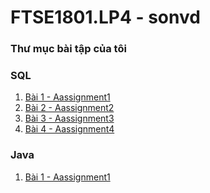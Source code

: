 # FTSE1801.LP4 - sonvd
### Thư mục bài tập của tôi

### SQL
1. [Bài 1 - Aassignment1](https://github.com/FASTTRACKSE/FTSE1801.LP4/blob/master/sonvd/sql/BT1/baitap.docx)
2. [Bài 2 - Aassignment2](https://github.com/FASTTRACKSE/FTSE1801.LP4/blob/master/sonvd/sql/BT2/baitap1.docx)
3. [Bài 3 - Aassignment3](https://github.com/FASTTRACKSE/FTSE1801.LP4/blob/master/sonvd/sql/BT3/ftse1801013.sql)
4. [Bài 4 - Aassignment4](https://github.com/FASTTRACKSE/FTSE1801.LP4/blob/master/sonvd/sql/BT4/quanlynhatruong.sql)




### Java
1. [Bài 1 - Aassignment1]()
